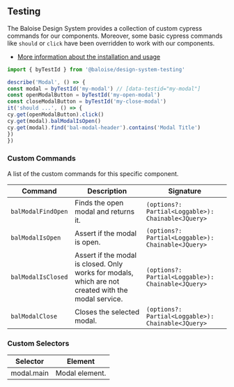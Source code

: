 ## Testing
 
The Baloise Design System provides a collection of custom cypress commands for our components. Moreover, some basic cypress commands like `should` or `click` have been overridden to work with our components.
 
- [More information about the installation and usage](?path=/docs/development-testing--page)
 
<!-- START: human documentation -->
 
```typescript
import { byTestId } from '@baloise/design-system-testing'

describe('Modal', () => {
const modal = byTestId('my-modal') // [data-testid="my-modal"]
const openModalButton = byTestId('my-open-modal')
const closeModalButton = byTestId('my-close-modal')
it('should ...', () => {
cy.get(openModalButton).click()
cy.get(modal).balModalIsOpen()
cy.get(modal).find('bal-modal-header').contains('Modal Title')
})
})
```
 
<!-- END: human documentation -->
 
### Custom Commands
 
A list of the custom commands for this specific component.
 
| Command            | Description                                                                                         | Signature                                          |
| ------------------ | --------------------------------------------------------------------------------------------------- | -------------------------------------------------- |
| `balModalFindOpen` | Finds the open modal and returns it.                                                                | `(options?: Partial<Loggable>): Chainable<JQuery>` |
| `balModalIsOpen`   | Assert if the modal is open.                                                                        | `(options?: Partial<Loggable>): Chainable<JQuery>` |
| `balModalIsClosed` | Assert if the modal is closed. Only works for modals, which are not created with the modal service. | `(options?: Partial<Loggable>): Chainable<JQuery>` |
| `balModalClose`    | Closes the selected modal.                                                                          | `(options?: Partial<Loggable>): Chainable<JQuery>` |
 
 
### Custom Selectors

| Selector   | Element        |
| ---------- | -------------- |
| modal.main | Modal element. |


